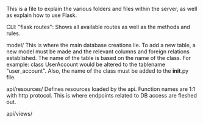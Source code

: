 This is a file to explain the various folders and files within the server, as well as explain how to use Flask.

CLI:
    "flask routes": Shows all available routes as well as the methods and rules.



model/
This is where the main database creations lie. To add a new table, a new model must be made and the relevant columns and foreign relations established.
The name of the table is based on the name of the class. For example: 
    class UserAccount
would be altered to the tablename "user_account". Also, the name of the class must be added to the __init__.py file.

api/resources/
Defines resources loaded by the api. Function names are 1:1 with http protocol. This is where endpoints related to DB access are fleshed out.

api/views/
